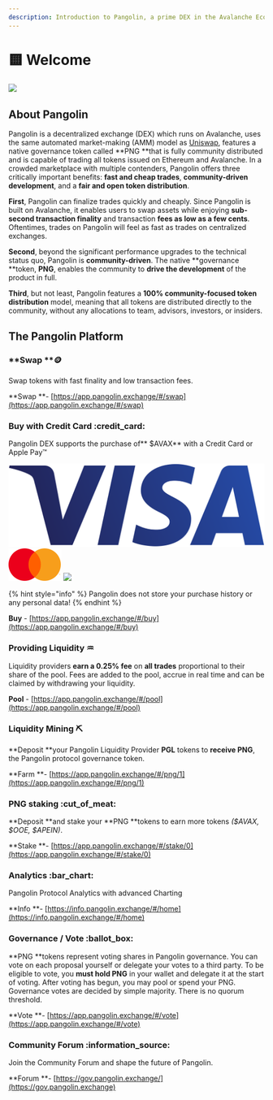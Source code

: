 ```yaml
---
description: Introduction to Pangolin, a prime DEX in the Avalanche Ecosystm
---
```


# 🟨 Welcome

![](.gitbook/assets/logo.svg)

## About Pangolin

Pangolin is a decentralized exchange (DEX) which runs on Avalanche, uses the same automated market-making (AMM) model as [Uniswap](https://docs.uniswap.org/protocol/V2/concepts/protocol-overview/how-uniswap-works), features a native governance token called **PNG **that is fully community distributed and is capable of trading all tokens issued on Ethereum and Avalanche. In a crowded marketplace with multiple contenders, Pangolin offers three critically important benefits: **fast and cheap trades**, **community-driven development**, and a **fair and open token distribution**.

**First**, Pangolin can finalize trades quickly and cheaply. Since Pangolin is built on Avalanche, it enables users to swap assets while enjoying **sub-second transaction finality** and transaction **fees as low as a few cents**. Oftentimes, trades on Pangolin will feel as fast as trades on centralized exchanges.&#x20;

**Second**, beyond the significant performance upgrades to the technical status quo, Pangolin is **community-driven**. The native **governance **token, **PNG**, enables the community to **drive the development** of the product in full.&#x20;

**Third**, but not least, Pangolin features a **100% community-focused token distribution** model, meaning that all tokens are distributed directly to the community, without any allocations to team, advisors, investors, or insiders.

## The Pangolin Platform



### **Swap **:coin:&#x20;

Swap tokens with fast finality and low transaction fees.

**Swap **- [https://app.pangolin.exchange/#/swap](https://app.pangolin.exchange/#/swap)



### Buy with Credit Card :credit\_card:&#x20;

Pangolin DEX supports the purchase of** $AVAX** with a Credit Card or Apple Pay™

![](.gitbook/assets/visa-logo.png) ![](.gitbook/assets/mc-logo-52.svg) ![](https://app.pangolin.exchange/static/media/Apple\_Pay\_Mark\_RGB\_041619.fe4f01ad.svg)

{% hint style="info" %}
Pangolin does not store your purchase history or any personal data!
{% endhint %}

**Buy** - [https://app.pangolin.exchange/#/buy](https://app.pangolin.exchange/#/buy)



### Providing Liquidity :aquarius:&#x20;

Liquidity providers **earn a 0.25% fee** on **all trades** proportional to their share of the pool. Fees are added to the pool, accrue in real time and can be claimed by withdrawing your liquidity.

**Pool** - [https://app.pangolin.exchange/#/pool](https://app.pangolin.exchange/#/pool)



### Liquidity Mining :pick:&#x20;

**Deposit **your Pangolin Liquidity Provider **PGL** tokens to **receive PNG**, the Pangolin protocol governance token.

**Farm **- [https://app.pangolin.exchange/#/png/1](https://app.pangolin.exchange/#/png/1)



### PNG staking :cut\_of\_meat:&#x20;

**Deposit **and stake your **PNG **tokens to earn more tokens _($AVAX, $OOE, $APEIN)_.

**Stake **- [https://app.pangolin.exchange/#/stake/0](https://app.pangolin.exchange/#/stake/0)



### Analytics :bar\_chart:&#x20;

Pangolin Protocol Analytics with advanced Charting

**Info **- [https://info.pangolin.exchange/#/home](https://info.pangolin.exchange/#/home)



### Governance / Vote :ballot\_box:&#x20;

**PNG **tokens represent voting shares in Pangolin governance. You can vote on each proposal yourself or delegate your votes to a third party. To be eligible to vote, you **must hold PNG** in your wallet and delegate it at the start of voting. After voting has begun, you may pool or spend your PNG. Governance votes are decided by simple majority. There is no quorum threshold.

**Vote **- [https://app.pangolin.exchange/#/vote](https://app.pangolin.exchange/#/vote)



### Community Forum :information\_source:&#x20;

Join the Community Forum and shape the future of Pangolin.

**Forum **- [https://gov.pangolin.exchange/](https://gov.pangolin.exchange)

